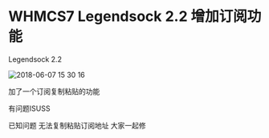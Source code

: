 # WHMCS7 Legendsock 2.2 增加订阅功能
Legendsock 2.2 

![2018-06-07 15 30 16](https://user-images.githubusercontent.com/6214084/41085755-79aa3204-6a6a-11e8-954d-ec26b04c239f.jpg)

加了一个订阅复制粘贴的功能

有问题ISUSS

已知问题 无法复制粘贴订阅地址 大家一起修
